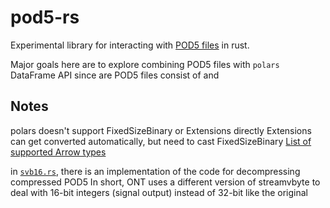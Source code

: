 # pod5-rs

Experimental library for interacting with [POD5 files](https://github.com/nanoporetech/pod5-file-format) in rust.

Major goals here are to explore combining POD5 files with `polars` DataFrame API since are POD5 files consist of and 

## Notes

polars doesn't support FixedSizeBinary or Extensions directly
Extensions can get converted automatically, but need to cast FixedSizeBinary
[List of supported Arrow types](https://docs.rs/polars/latest/polars/datatypes/enum.AnyValue.html#variants)

in [`svb16.rs`](src/svb16.rs), there is an implementation of the code for decompressing compressed POD5
In short, ONT uses a different version of streamvbyte to deal with 16-bit integers (signal output) instead of 32-bit like the original